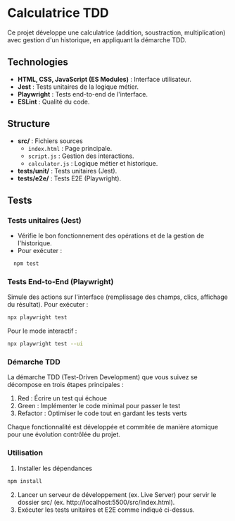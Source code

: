 # Calculatrice TDD

Ce projet développe une calculatrice (addition, soustraction, multiplication) avec gestion d'un historique, en appliquant la démarche TDD.

## Technologies

- **HTML, CSS, JavaScript (ES Modules)** : Interface utilisateur.
- **Jest** : Tests unitaires de la logique métier.
- **Playwright** : Tests end-to-end de l'interface.
- **ESLint** : Qualité du code.

## Structure

- **src/** : Fichiers sources  
  - `index.html` : Page principale.  
  - `script.js` : Gestion des interactions.  
  - `calculator.js` : Logique métier et historique.
- **tests/unit/** : Tests unitaires (Jest).
- **tests/e2e/** : Tests E2E (Playwright).

## Tests

### Tests unitaires (Jest)
- Vérifie le bon fonctionnement des opérations et de la gestion de l'historique.  
- Pour exécuter :  
```bash
  npm test
```

### Tests End-to-End (Playwright)

Simule des actions sur l'interface (remplissage des champs, clics, affichage du résultat).
Pour exécuter :
```bash
npx playwright test
```
Pour le mode interactif :
```bash
npx playwright test --ui
```

### Démarche TDD
La démarche TDD (Test-Driven Development) que vous suivez se décompose en trois étapes principales :

1. Red : Écrire un test qui échoue
2. Green : Implémenter le code minimal pour passer le test
3. Refactor : Optimiser le code tout en gardant les tests verts

Chaque fonctionnalité est développée et commitée de manière atomique pour une évolution contrôlée du projet.

### Utilisation
1. Installer les dépendances
```bash
npm install
```
2. Lancer un serveur de développement (ex. Live Server) pour servir le dossier src/ (ex. http://localhost:5500/src/index.html).
3. Exécuter les tests unitaires et E2E comme indiqué ci-dessus.


